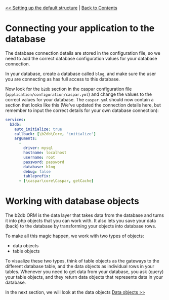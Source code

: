 [<< Setting up the default structure](tutorial-default-structure.md) | [Back to Contents](../README.md)

# Connecting your application to the database
The database connection details are stored in the configuration file, so we need to add the correct database 
configuration values for your database connection.

In your database, create a database called `blog`, and make sure the user you are connecting as has full access to 
this database.

Now look for the `b2db` section in the caspar configuration file (`application/configuration/caspar.yml`) and change 
the values to the correct values for your database. The `caspar.yml` should now contain a section that looks like this 
(We've updated the connection details here, but remember to input the correct details for your own database 
connection):
```yml
services:
  b2db:
    auto_initialize: true
    callback: [\b2db\Core, 'initialize']
    arguments:
      -
        driver: mysql
        hostname: localhost
        username: root
        password: password
        database: blog
        debug: false
        tableprefix: 
      - [\caspar\core\Caspar, getCache]
```

# Working with database objects
The b2db ORM is the data layer that takes data from the database and turns it into php objects that you can work
with. It also lets you save your data (back) to the database by transforming your objects into database rows.

To make all this magic happen, we work with two types of objects:
* data objects
* table objects

To visualize these two types, think of table objects as the gateways to the different database table, and the data
objects as individual rows in your tables. Whenever you need to get data from your database, you ask (query) your
table objects, and they return data objects that represents data in your database.

In the next section, we will look at the data objects
[Data objects >>](tutorial-data-objects.md)
